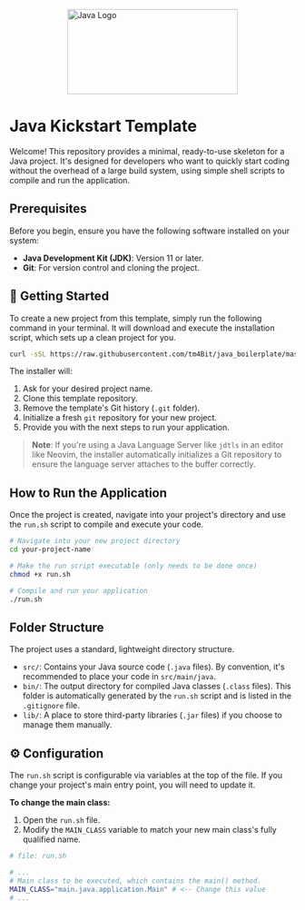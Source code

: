 <img 
  src="https://inforchannel.com.br/wp-content/uploads/2021/03/e2d2f80e-java-logo-1-1024x573.png" 
  alt="Java Logo"
  style="display: block; height: 150px; width: 300px; margin: 0 auto"
/>

# Java Kickstart Template

Welcome! This repository provides a minimal, ready-to-use skeleton for a Java project. It's designed for developers who want to quickly start coding without the overhead of a large build system, using simple shell scripts to compile and run the application.

## Prerequisites

Before you begin, ensure you have the following software installed on your system:

- **Java Development Kit (JDK)**: Version 11 or later.
- **Git**: For version control and cloning the project.

## 🚀 Getting Started

To create a new project from this template, simply run the following command in your terminal. It will download and execute the installation script, which sets up a clean project for you.

```sh
curl -sSL https://raw.githubusercontent.com/tm4Bit/java_boilerplate/master/install.sh | bash
```

The installer will:

1.  Ask for your desired project name.
2.  Clone this template repository.
3.  Remove the template's Git history (`.git` folder).
4.  Initialize a fresh `git` repository for your new project.
5.  Provide you with the next steps to run your application.

> **Note**: If you're using a Java Language Server like `jdtls` in an editor like Neovim, the installer automatically initializes a Git repository to ensure the language server attaches to the buffer correctly.

## How to Run the Application

Once the project is created, navigate into your project's directory and use the `run.sh` script to compile and execute your code.

```sh
# Navigate into your new project directory
cd your-project-name

# Make the run script executable (only needs to be done once)
chmod +x run.sh

# Compile and run your application
./run.sh
```

## Folder Structure

The project uses a standard, lightweight directory structure.

- `src/`: Contains your Java source code (`.java` files). By convention, it's recommended to place your code in `src/main/java`.
- `bin/`: The output directory for compiled Java classes (`.class` files). This folder is automatically generated by the `run.sh` script and is listed in the `.gitignore` file.
- `lib/`: A place to store third-party libraries (`.jar` files) if you choose to manage them manually.

## ⚙️ Configuration

The `run.sh` script is configurable via variables at the top of the file. If you change your project's main entry point, you will need to update it.

**To change the main class:**

1.  Open the `run.sh` file.
2.  Modify the `MAIN_CLASS` variable to match your new main class's fully qualified name.

```sh
# file: run.sh

# ...
# Main class to be executed, which contains the main() method.
MAIN_CLASS="main.java.application.Main" # <-- Change this value
# ...
```
